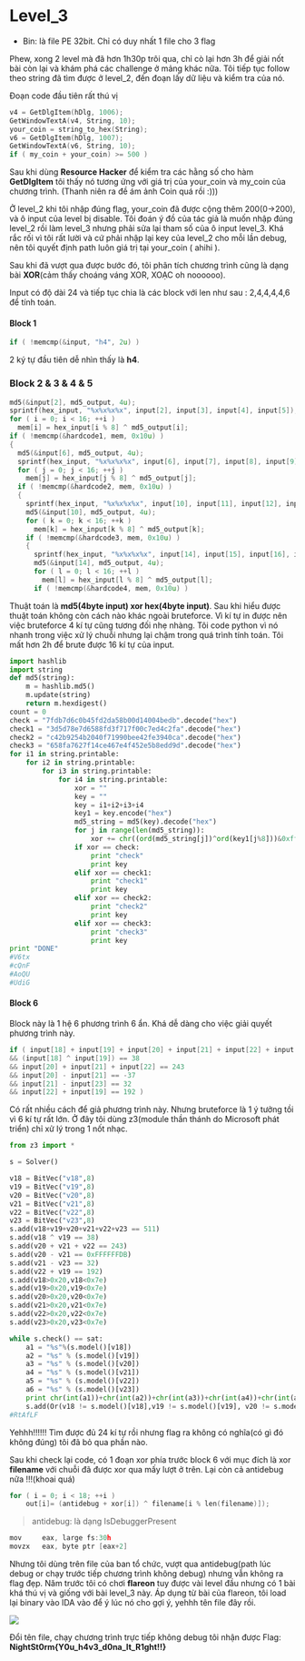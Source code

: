 # Level_3

- Bin: là file PE 32bit. Chỉ có duy nhất 1 file cho 3 flag

Phew, xong 2 level mà đã hơn 1h30p trôi qua, chỉ cò lại hơn 3h để giải nốt bài còn lại và khám phá các challenge ở mảng khác nữa.
Tôi tiếp tục follow theo string đã tìm được ở level_2, đến đoạn lấy dữ liệu và kiểm tra của nó.

Đoạn code đầu tiên rất thú vị
```C
v4 = GetDlgItem(hDlg, 1006);
GetWindowTextA(v4, String, 10);
your_coin = string_to_hex(String);
v6 = GetDlgItem(hDlg, 1007);
GetWindowTextA(v6, String, 10);
if ( my_coin + your_coin) >= 500 )
```

Sau khi dùng **Resource Hacker** để kiểm tra các hằng số cho hàm **GetDlgItem** tôi thấy nó tương ứng với giá trị của your_coin và my_coin của chương trình.
(Thanh niên ra đề ám ảnh Coin quá rồi :)))

Ở level_2 khi tôi nhập đúng flag, your_coin đã được cộng thêm 200(0->200), và ô input của level bị disable. Tôi đoán ý đồ của tác giả
là muốn nhập đúng level_2 rồi làm level_3 nhưng phải sửa lại tham số của ô input level_3. Khá rắc rối vì tôi rất lười và cứ phải nhập lại
key của level_2 cho mỗi lần debug, nên tôi quyết định path luôn giá trị tại your_coin ( ahihi ).

Sau khi đã vượt qua được bước đó, tôi phân tích chương trình cũng là dạng bài **XOR**(cảm thấy choáng váng XOR, XOẠC oh noooooo).

Input có độ dài 24 và tiếp tục chia là các block với len như sau : 2,4,4,4,4,6 để tính toán.

#### Block 1

```C
if ( !memcmp(&input, "h4", 2u) )
```
2 ký tự đầu tiên dễ nhìn thấy là **h4**.

### Block 2 & 3 & 4 & 5

```C
md5(&input[2], md5_output, 4u);
sprintf(hex_input, "%x%x%x%x", input[2], input[3], input[4], input[5]);
for ( i = 0; i < 16; ++i )
  mem[i] = hex_input[i % 8] ^ md5_output[i];
if ( !memcmp(&hardcode1, mem, 0x10u) )
{
  md5(&input[6], md5_output, 4u);
  sprintf(hex_input, "%x%x%x%x", input[6], input[7], input[8], input[9]);
  for ( j = 0; j < 16; ++j )
    mem[j] = hex_input[j % 8] ^ md5_output[j];
  if ( !memcmp(&hardcode2, mem, 0x10u) )
  {
    sprintf(hex_input, "%x%x%x%x", input[10], input[11], input[12], input[13]);
    md5(&input[10], md5_output, 4u);
    for ( k = 0; k < 16; ++k )
      mem[k] = hex_input[k % 8] ^ md5_output[k];
    if ( !memcmp(&hardcode3, mem, 0x10u) )
    {
      sprintf(hex_input, "%x%x%x%x", input[14], input[15], input[16], input[17]);
      md5(&input[14], md5_output, 4u);
      for ( l = 0; l < 16; ++l )
        mem[l] = hex_input[l % 8] ^ md5_output[l];
      if ( !memcmp(&hardcode4, mem, 0x10u) )
```

Thuật toán là **md5(4byte input) xor hex(4byte input)**. Sau khi hiểu được thuật toán không còn cách nào khác ngoài bruteforce.
Vì kí tự in được nên việc bruteforce 4 kí tự cũng tương đối nhẹ nhàng. Tôi code python vì nó nhanh trong việc xử lý chuỗi nhưng lại chậm trong quá trình tính toán.
Tôi mất hơn 2h để brute được 16 kí tự của input.

```python
import hashlib
import string
def md5(string):
    m = hashlib.md5()
    m.update(string)
    return m.hexdigest()
count = 0
check = "7fdb7d6c0b45fd2da58b00d14004bedb".decode("hex")
check1 = "3d5d78e7d6588fd3f717f00c7ed4c2fa".decode("hex")
check2 = "c42b9254b2040f71990bee42fe3940ca".decode("hex")
check3 = "658fa7627f14ce467e4f452e5b8edd9d".decode("hex")
for i1 in string.printable:
    for i2 in string.printable:
        for i3 in string.printable:
            for i4 in string.printable:
                xor = ""
                key = ""
                key = i1+i2+i3+i4
                key1 = key.encode("hex")
                md5_string = md5(key).decode("hex")
                for j in range(len(md5_string)):
                    xor += chr((ord(md5_string[j])^ord(key1[j%8]))&0xff)
                if xor == check:
                    print "check"
                    print key
                elif xor == check1:
                    print "check1"
                    print key
                elif xor == check2:
                    print "check2"
                    print key
                elif xor == check3:
                    print "check3"
                    print key
print "DONE"
#V6tx
#cQnF
#AoQU
#UdiG
```

#### Block 6

Block này là 1 hệ 6 phương trình 6 ẩn. Khá dễ dàng cho việc giải quyết phương trình này.

```C
if ( input[18] + input[19] + input[20] + input[21] + input[22] + input[23] == 511
&& (input[18] ^ input[19]) == 38
&& input[20] + input[21] + input[22] == 243
&& input[20] - input[21] == -37
&& input[21] - input[23] == 32
&& input[22] + input[19] == 192 )
```
Có rất nhiều cách để giả phương trình này. Nhưng bruteforce là 1 ý tưởng tồi vì 6 kí tự rất lớn.
Ở đây tôi dùng z3(module thần thánh do Microsoft phát triển) chỉ xử lý trong 1 nốt nhạc.

```python
from z3 import *

s = Solver()

v18 = BitVec("v18",8)
v19 = BitVec("v19",8)
v20 = BitVec("v20",8)
v21 = BitVec("v21",8)
v22 = BitVec("v22",8)
v23 = BitVec("v23",8)
s.add(v18+v19+v20+v21+v22+v23 == 511)
s.add(v18 ^ v19 == 38)
s.add(v20 + v21 + v22 == 243)
s.add(v20 - v21 == 0xFFFFFFDB)
s.add(v21 - v23 == 32)
s.add(v22 + v19 == 192)
s.add(v18>0x20,v18<0x7e)
s.add(v19>0x20,v19<0x7e)
s.add(v20>0x20,v20<0x7e)
s.add(v21>0x20,v21<0x7e)
s.add(v22>0x20,v22<0x7e)
s.add(v23>0x20,v23<0x7e)

while s.check() == sat:
    a1 = "%s"%(s.model()[v18])
    a2 = "%s" % (s.model()[v19])
    a3 = "%s" % (s.model()[v20])
    a4 = "%s" % (s.model()[v21])
    a5 = "%s" % (s.model()[v22])
    a6 = "%s" % (s.model()[v23])
    print chr(int(a1))+chr(int(a2))+chr(int(a3))+chr(int(a4))+chr(int(a5))+chr(int(a6))
    s.add(Or(v18 != s.model()[v18],v19 != s.model()[v19], v20 != s.model()[v20], v21 != s.model()[v21], v22 != s.model()[v22], v23 != s.model()[v23]))
#RtAfLF
```

Yehhh!!!!!! Tìm được đủ 24 kí tự rồi nhưng flag ra không có nghĩa(có gì đó không đúng) tôi đã bỏ qua phần nào.

Sau khi check lại code, có 1 đoạn xor phía trước block 6 với mục đích là xor **filename** với chuỗi đã được xor qua mấy lượt ở trên. Lại còn cả antidebug nữa !!!(khoai quá)

```C
for ( i = 0; i < 18; ++i )
	out[i]= (antidebug + xor[i]) ^ filename[i % len(filename)]);
```

> antidebug: là dạng IsDebuggerPresent

```C
mov     eax, large fs:30h
movzx   eax, byte ptr [eax+2]
```

Nhưng tôi dùng trên file của ban tổ chức, vượt qua antidebug(path lúc debug or chạy trước tiếp chương trình không debug) nhưng vẫn không ra flag đẹp.
Năm trước tôi có chơi **flareon** tuy được vài level đầu nhưng có 1 bài khá thú vị và giống với bài level_3 này. Áp dụng từ bài của flareon,
tôi load lại binary vào IDA vào để ý lúc nó cho gợi ý, yehhh tên file đây rồi.

<img src="https://i.imgur.com/Uad8GiH.png">

Đổi tên file, chạy chương trình trực tiếp không debug tôi nhận được Flag: **NightSt0rm{Y0u_h4v3_d0na_It_R1ght!!}**




